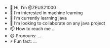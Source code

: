 - 👋 Hi, I’m @ZEUS21000
- 👀 I’m interested in machine learning
- 🌱 I’m currently learning java 
- 💞️ I’m looking to collaborate on any java project
- 📫 How to reach me ...
- 😄 Pronouns: ...
- ⚡ Fun fact: ...

<!---
ZEUS21000/ZEUS21000 is a ✨ special ✨ repository because its `README.md` (this file) appears on your GitHub profile.
You can click the Preview link to take a look at your changes.
--->
